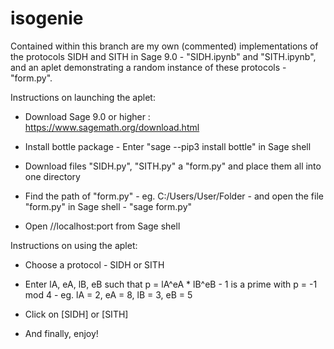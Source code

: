 # isogenie
Contained within this branch are my own (commented) implementations of the protocols SIDH and SITH in Sage 9.0 - "SIDH.ipynb" and "SITH.ipynb", and an aplet demonstrating a random instance of these protocols - "form.py".


Instructions on launching the aplet:

- Download Sage 9.0 or higher : https://www.sagemath.org/download.html
 
- Install bottle package - Enter "sage --pip3 install bottle" in Sage shell

- Download files "SIDH.py", "SITH.py" a "form.py" and place them all into one directory

- Find the path of "form.py" - eg. C:/Users/User/Folder - and open the file "form.py" in Sage shell - "sage form.py"

- Open //localhost:port from Sage shell


Instructions on using the aplet:

- Choose a protocol - SIDH or SITH

- Enter lA, eA, lB, eB such that p = lA^eA * lB^eB - 1 is a prime with p = -1 mod 4 - eg. lA = 2, eA = 8, lB = 3, eB = 5

- Click on [SIDH] or [SITH]

- And finally, enjoy!
